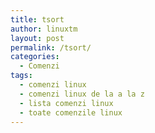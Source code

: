 ```yaml
---
title: tsort
author: linuxtm
layout: post
permalink: /tsort/
categories:
  - Comenzi
tags:
  - comenzi linux
  - comenzi linux de la a la z
  - lista comenzi linux
  - toate comenzile linux
---
```

